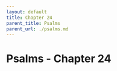 ```yaml
---
layout: default
title: Chapter 24
parent_title: Psalms
parent_url: ./psalms.md
---
```


# Psalms - Chapter 24
